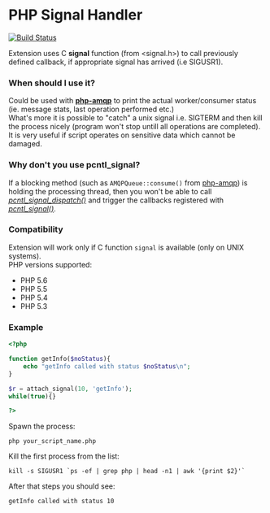 PHP Signal Handler
====================
[![Build Status](https://travis-ci.org/rstgroup/php-signal-handler.png?branch=master)](https://travis-ci.org/rstgroup/php-signal-handler)

Extension uses C <b>signal</b> function (from <signal.h>) to call previously defined callback, if appropriate signal has arrived (i.e SIGUSR1).

### When should I use it?

Could be used with <b>[php-amqp](https://github.com/pdezwart/php-amqp)</b> to print the actual worker/consumer status (ie. message stats, last operation performed etc.) <br />
What's more it is possible to "catch" a unix signal i.e. SIGTERM and then kill the process nicely (program won't stop untill all operations are completed). It is very useful if script operates on sensitive data which cannot be damaged.

### Why don't you use pcntl_signal?
If a blocking method (such as ```AMQPQueue::consume()``` from [php-amqp](https://github.com/pdezwart/php-amqp)) is holding the processing thread,  then you won't be able to call <i>[pcntl_signal_dispatch()](http://php.net/manual/en/function.pcntl-signal-dispatch.php)</i> and trigger the callbacks registered with <i>[pcntl_signal()](http://php.net/manual/en/function.pcntl-signal.php)</i>.

### Compatibility
Extension will work only if C function ```signal``` is available (only on UNIX systems).<br/>
PHP versions supported: <br/>
* PHP 5.6
* PHP 5.5
* PHP 5.4
* PHP 5.3

### Example
```php
<?php

function getInfo($noStatus){
	echo "getInfo called with status $noStatus\n";
}

$r = attach_signal(10, 'getInfo');
while(true){}

?>
```

Spawn the process:
```
php your_script_name.php
```

Kill the first process from the list:
```
kill -s SIGUSR1 `ps -ef | grep php | head -n1 | awk '{print $2}'`
```

After that steps you should see:
```
getInfo called with status 10
```
